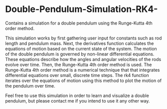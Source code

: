 # Double-Pendulum-Simulation-RK4-

Contains a simulation for a double pendulum using the Runge-Kutta 4th order method.

This simulation works by first gathering user input for constants such as rod length and pendulum mass. Next, the derivatives function calculates the equations of motion based on the current state of the system. The motion of the double pendulum is governed by non-linear differential equations. These equations describe how the angles and angular velocities of the rods evolve over time. Then, the Runge-Kutta 4th order method is used. The Runge-Kutta 4th order method is a numerical technique that that integrates differential equations over small, discrete time steps. The rk4 function iterates over the equations of motion using this method to plot the motion of the pendulum over time.

Feel free to use this simulation in order to learn and visualize a double pendulum, but please contact me if you intend to use it any other way.
